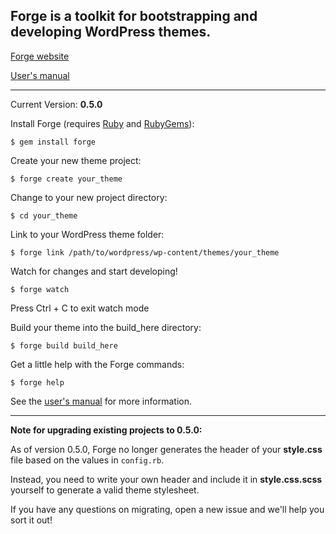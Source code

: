 ## Forge is a toolkit for bootstrapping and developing WordPress themes.

[Forge website](http://forge.thethemefoundry.com/)

[User's manual](http://forge.thethemefoundry.com/manual)

-----

Current Version: **0.5.0**

Install Forge (requires [Ruby](http://www.ruby-lang.org/) and [RubyGems](http://rubygems.org/)):

    $ gem install forge

Create your new theme project:

    $ forge create your_theme

Change to your new project directory:

    $ cd your_theme

Link to your WordPress theme folder:

    $ forge link /path/to/wordpress/wp-content/themes/your_theme

Watch for changes and start developing!

    $ forge watch

Press Ctrl + C to exit watch mode

Build your theme into the build_here directory:

    $ forge build build_here

Get a little help with the Forge commands:

    $ forge help

See the [user's manual](http://forge.thethemefoundry.com/manual) for more information.

-----

**Note for upgrading existing projects to 0.5.0:**

As of version 0.5.0, Forge no longer generates the header of your **style.css** file based on the values in `config.rb`.

Instead, you need to write your own header and include it in **style.css.scss** yourself to generate a valid theme stylesheet.

If you have any questions on migrating, open a new issue and we'll help you sort it out!
